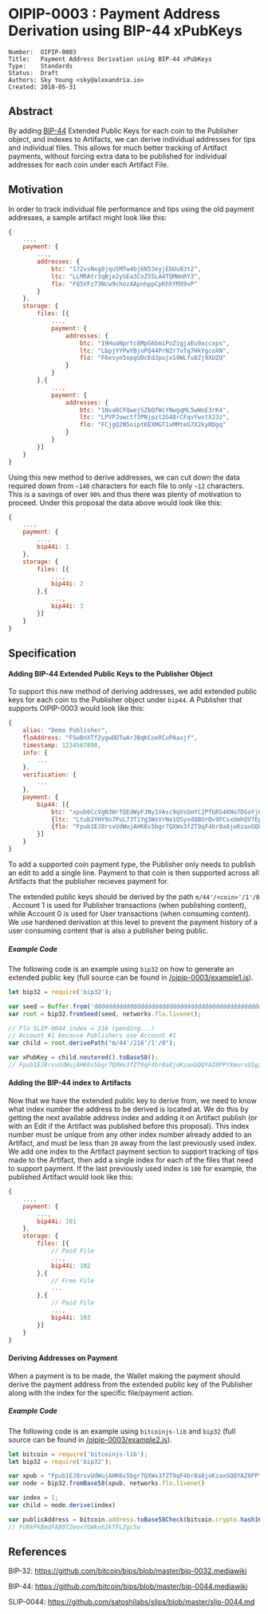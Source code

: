 # OIPIP-0003 : Payment Address Derivation using BIP-44 xPubKeys

```
Number:  OIPIP-0003
Title:   Payment Address Derivation using BIP-44 xPubKeys
Type:    Standards
Status:  Draft
Authors: Sky Young <sky@alexandria.io>
Created: 2018-05-31
```

## Abstract

By adding [BIP-44](https://github.com/bitcoin/bips/blob/master/bip-0044.mediawiki) Extended Public Keys for each coin to the Publisher object, and indexes to Artifacts, we can derive individual addresses for tips and individual files. This allows for much better tracking of Artifact payments, without forcing extra data to be published for individual addresses for each coin under each Artifact File.

## Motivation

In order to track individual file performance and tips using the old payment addresses, a sample artifact might look like this:

```javascript
{
    ...,
    payment: {
        ...,
        addresses: {
            btc: "172vsNxg8jqu5MTw4bj6N53eyjEbUu83t2",
            ltc: "LLMRAtr3qBje2ySEa3CnZ55LA4TQMWnRY3",
            flo: "FQ5VFz73Ncw9chozAApnhppCpKhhYMX9vP"
        }
    },
    storage: {
        files: [{
            ...,
            payment: {
                addresses: {
                    btc: "19HuaNprtc8MpG6bmiPoZigjaEu9xccxps",
                    ltc: "LbpjYYPwYBjoPQ44PrNZr7nTq7HkYgcoXN",
                    flo: "F6esyn5opgUDcEdJpujxS9WLfu8Zj9XUZQ"
                }
            }
        },{
            ...,
            payment: {
                addresses: {
                    btc: "1NxaBCFQwejSZbQfWcYNwgqML5wWoE3rK4",
                    ltc: "LPVPJuwctf3PNjpzt2G48rCFqvYwstXJ3z",
                    flo: "FCjgQ2N5oiptKEXMGT1xMMteG7X2kyRDgq"
                }
            }
        }]
    }
}
```

Using this new method to derive addresses, we can cut down the data required down from `~140` characters for each file to only `~12` characters. This is a savings of over `90%` and thus there was plenty of motivation to proceed. Under this proposal the data above would look like this:

```javascript
{
    ...,
    payment: {
        ...,
        bip44i: 1
    },
    storage: {
        files: [{
            ...,
            bip44i: 2
        },{
            ...,
            bip44i: 3
        }]
    }
}
```

## Specification

#### Adding BIP-44 Extended Public Keys to the Publisher Object

To support this new method of deriving addresses, we add extended public keys for each coin to the Publisher object under `bip44`. A Publisher that supports OIPIP-0003 would look like this:

```javascript
{
    alias: "Demo Publisher",
    floAddress: "FSwBnXTf2ygwDDTwArJBqKCoeRCuPAaxjf",
    timestamp: 1234567890,
    info: {
        ...
    },
    verification: {
        ...    
    },
    payment: {
        bip44: [{
            btc: "xpub6CcVgN3WrfQEdWyFJNy1VAsc9qVsGmYC2PfbRS4KNo7DGoYj6stQpriKyN5spPbDUYUnAdyTk4SdiCJn7ZB8UZ7UcRPtmRU3Q9cndmBhRjT"},
            {ltc: "Ltub2YHY9o7PuL73T1Yg3WsVrNe1QSyvdQBUrQv9FCsxUmhQV7EpVyzHw19FhhC4y26xgm1SB6NUhmvn6ixpzyLqWuMHnXQq3zGFitFoAZfTn7z"},
            {flo: "Fpub1EJ8rsvUdWujAHK6s5bgr7QXWx3fZT9qF4br8a8joKzaxGQQYAZ8PPYXmursU1gzy395J97dKrWkjHkS1dTWXjBGstZLgBCRR1xKS8dtr8r"
        }]
    }
}
```

To add a supported coin payment type, the Publisher only needs to publish an edit to add a single line. Payment to that coin is then supported across all Artifacts that the publisher recieves payment for.

The extended public keys should be derived by the path `m/44'/<coin>'/1'/0` . Account 1 is used for Publisher transactions (when publishing content), while Account 0 is used for User transactions (when consuming content). We use hardened derivation at this level to prevent the payment history of a user consuming content that is also a publisher being public.

##### Example Code

The following code is an example using `bip32` on how to generate an extended public key (full source can be found in [/oipip-0003/example1.js](https://github.com/oipwg/oipips/blob/master/oipip-0003/example1.js)).

```javascript
let bip32 = require('bip32');

var seed = Buffer.from('dddddddddddddddddddddddddddddddddddddddddddddddddddddddddddddddd', 'hex');
var root = bip32.fromSeed(seed, networks.flo.livenet);

// Flo SLIP-0044 index = 216 (pending...)
// Account #1 because Publishers use Account #1
var child = root.derivePath("m/44'/216'/1'/0");

var xPubKey = child.neutered().toBase58();
// Fpub1EJ8rsvUdWujAHK6s5bgr7QXWx3fZT9qF4br8a8joKzaxGQQYAZ8PPYXmursU1gzy395J97dKrWkjHkS1dTWXjBGstZLgBCRR1xKS8dtr8r
```

#### Adding the BIP-44 index to Artifacts

Now that we have the extended public key to derive from, we need to know what index number the address to be derived is located at. We do this by getting the next available address index and adding it on Artifact publish (or with an Edit if the Artifact was published before this proposal). This index number must be unique from any other index number already added to an Artifact, and must be less than `20` away from the last previously used index. We add one index to the Artifact payment section to support tracking of tips made to the Artifact, then add a single index for each of the files that need to support payment. If the last previously used index is `100` for example, the published Artifact would look like this:

```javascript
{
    ...,
    payment: {
        ...,
        bip44i: 101
    },
    storage: {
        files: [{
            // Paid File
            ...,
            bip44i: 102
        },{
            // Free File
            ...
        },{
            // Paid File
            ...,
            bip44i: 103
        }]
    }
}
```

#### Deriving Addresses on Payment

When a payment is to be made, the Wallet making the payment should derive the payment address from the extended public key of the Publisher along with the index for the specific file/payment action.

##### Example Code

The following code is an example using `bitcoinjs-lib` and `bip32` (full source can be found in [/oipip-0003/example2.js](https://github.com/oipwg/oipips/blob/master/oipip-0003/example2.js)).

```javascript
let bitcoin = require('bitcoinjs-lib');
let bip32 = require('bip32');

var xpub = "Fpub1EJ8rsvUdWujAHK6s5bgr7QXWx3fZT9qF4br8a8joKzaxGQQYAZ8PPYXmursU1gzy395J97dKrWkjHkS1dTWXjBGstZLgBCRR1xKS8dtr8r";
var node = bip32.fromBase58(xpub, networks.flo.livenet)

var index = 1;
var child = node.derive(index)

var publicAddress = bitcoin.address.toBase58Check(bitcoin.crypto.hash160(child.publicKey), networks.flo.livenet.pubKeyHash)
// FURkPkBmdFAB9TZeoxYGWko62kTFLZgc5w
```

## References

BIP-32: https://github.com/bitcoin/bips/blob/master/bip-0032.mediawiki

BIP-44: https://github.com/bitcoin/bips/blob/master/bip-0044.mediawiki

SLIP-0044: https://github.com/satoshilabs/slips/blob/master/slip-0044.md

